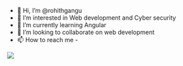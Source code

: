 - 👋 Hi, I’m @rohithgangu
- 👀 I’m interested in Web development and Cyber security
- 🌱 I’m currently learning Angular 
- 💞️ I’m looking to collaborate on web development
- 📫 How to reach me -

<img src="https://github-readme-stats.vercel.app/api?username=rohithgangu" />
